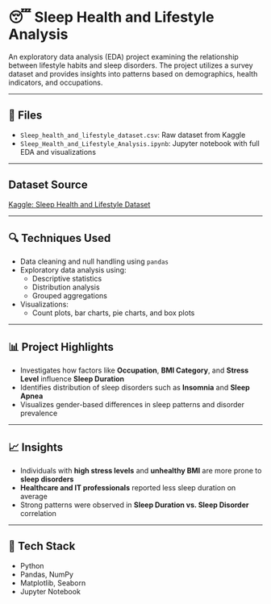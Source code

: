 # 😴 Sleep Health and Lifestyle Analysis

An exploratory data analysis (EDA) project examining the relationship between lifestyle habits and sleep disorders. The project utilizes a survey dataset and provides insights into patterns based on demographics, health indicators, and occupations.

---

## 📁 Files

- `Sleep_health_and_lifestyle_dataset.csv`: Raw dataset from Kaggle  
- `Sleep_Health_and_Lifestyle_Analysis.ipynb`: Jupyter notebook with full EDA and visualizations

---

## Dataset Source

[Kaggle: Sleep Health and Lifestyle Dataset](https://www.kaggle.com/datasets/uom190346a/sleep-health-and-lifestyle-dataset)

---

## 🔍 Techniques Used

- Data cleaning and null handling using `pandas`
- Exploratory data analysis using:
  - Descriptive statistics
  - Distribution analysis
  - Grouped aggregations
- Visualizations:
  - Count plots, bar charts, pie charts, and box plots

---

## 📊 Project Highlights

- Investigates how factors like **Occupation**, **BMI Category**, and **Stress Level** influence **Sleep Duration**  
- Identifies distribution of sleep disorders such as **Insomnia** and **Sleep Apnea**  
- Visualizes gender-based differences in sleep patterns and disorder prevalence  

---

## 📈 Insights

- Individuals with **high stress levels** and **unhealthy BMI** are more prone to **sleep disorders**  
- **Healthcare and IT professionals** reported less sleep duration on average  
- Strong patterns were observed in **Sleep Duration vs. Sleep Disorder** correlation  

---

## 🧰 Tech Stack

- Python  
- Pandas, NumPy  
- Matplotlib, Seaborn  
- Jupyter Notebook
